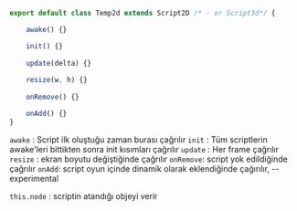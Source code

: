 ```js
export default class Temp2d extends Script2D /* - or Script3d*/ {

    awake() {}

    init() {}
    
    update(delta) {}
    
    resize(w, h) {}
    
    onRemove() {}

	onAdd() {}
}
```

`awake`   : Script ilk oluştuğu zaman burası çağrılır
`init`     : Tüm scriptlerin awake'leri bittikten sonra init kısımları çağrılır
``update`` : Her frame çağrılır
`resize` : ekran boyutu değiştiğinde çağrılır
`onRemove`: script yok edildiğinde çağrılır
`onAdd`: script oyun içinde dinamik olarak eklendiğinde çağırılır, --experimental

``this.node`` : scriptin atandığı objeyi verir

